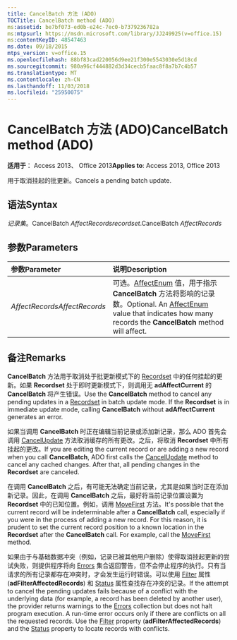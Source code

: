 ```yaml
---
title: CancelBatch 方法 (ADO)
TOCTitle: CancelBatch method (ADO)
ms:assetid: be7bf073-ed0b-e24c-7ec0-b7379236782a
ms:mtpsurl: https://msdn.microsoft.com/library/JJ249925(v=office.15)
ms:contentKeyID: 48547463
ms.date: 09/18/2015
mtps_version: v=office.15
ms.openlocfilehash: 88bf83cad220056d9ee21f300e5543030e5d18cd
ms.sourcegitcommit: 980a96cf444882d3d34cecb5faac8f8a7b7c4b57
ms.translationtype: MT
ms.contentlocale: zh-CN
ms.lasthandoff: 11/03/2018
ms.locfileid: "25950075"
---
```

# <a name="cancelbatch-method-ado"></a><span data-ttu-id="0efe8-102">CancelBatch 方法 (ADO)</span><span class="sxs-lookup"><span data-stu-id="0efe8-102">CancelBatch method (ADO)</span></span>

<span data-ttu-id="0efe8-103">**适用于**： Access 2013、 Office 2013</span><span class="sxs-lookup"><span data-stu-id="0efe8-103">**Applies to**: Access 2013, Office 2013</span></span>

<span data-ttu-id="0efe8-104">用于取消挂起的批更新。</span><span class="sxs-lookup"><span data-stu-id="0efe8-104">Cancels a pending batch update.</span></span>

## <a name="syntax"></a><span data-ttu-id="0efe8-105">语法</span><span class="sxs-lookup"><span data-stu-id="0efe8-105">Syntax</span></span>

<span data-ttu-id="0efe8-106">*记录集*。CancelBatch *AffectRecords*</span><span class="sxs-lookup"><span data-stu-id="0efe8-106">*recordset*.CancelBatch *AffectRecords*</span></span>

## <a name="parameters"></a><span data-ttu-id="0efe8-107">参数</span><span class="sxs-lookup"><span data-stu-id="0efe8-107">Parameters</span></span>

|<span data-ttu-id="0efe8-108">参数</span><span class="sxs-lookup"><span data-stu-id="0efe8-108">Parameter</span></span>|<span data-ttu-id="0efe8-109">说明</span><span class="sxs-lookup"><span data-stu-id="0efe8-109">Description</span></span>|
|:--------|:----------|
|<span data-ttu-id="0efe8-110">*AffectRecords*</span><span class="sxs-lookup"><span data-stu-id="0efe8-110">*AffectRecords*</span></span> |<span data-ttu-id="0efe8-p101">可选。[AffectEnum](affectenum.md) 值，用于指示 **CancelBatch** 方法将影响的记录数。</span><span class="sxs-lookup"><span data-stu-id="0efe8-p101">Optional. An [AffectEnum](affectenum.md) value that indicates how many records the **CancelBatch** method will affect.</span></span> |

## <a name="remarks"></a><span data-ttu-id="0efe8-113">备注</span><span class="sxs-lookup"><span data-stu-id="0efe8-113">Remarks</span></span>

<span data-ttu-id="0efe8-p102">**CancelBatch** 方法用于取消处于批更新模式下的 [Recordset](recordset-object-ado.md) 中的任何挂起的更新。如果 **Recordset** 处于即时更新模式下，则调用无 **adAffectCurrent** 的 **CancelBatch** 将产生错误。</span><span class="sxs-lookup"><span data-stu-id="0efe8-p102">Use the **CancelBatch** method to cancel any pending updates in a [Recordset](recordset-object-ado.md) in batch update mode. If the **Recordset** is in immediate update mode, calling **CancelBatch** without **adAffectCurrent** generates an error.</span></span>

<span data-ttu-id="0efe8-p103">如果当调用 **CancelBatch** 时正在编辑当前记录或添加新记录，那么 ADO 首先会调用 [CancelUpdate](cancelupdate-method-ado.md) 方法取消缓存的所有更改。之后，将取消 **Recordset** 中所有挂起的更改。</span><span class="sxs-lookup"><span data-stu-id="0efe8-p103">If you are editing the current record or are adding a new record when you call **CancelBatch**, ADO first calls the [CancelUpdate](cancelupdate-method-ado.md) method to cancel any cached changes. After that, all pending changes in the **Recordset** are canceled.</span></span>

<span data-ttu-id="0efe8-p104">在调用 **CancelBatch** 之后，有可能无法确定当前记录，尤其是如果当时正在添加新记录。因此，在调用 **CancelBatch** 之后，最好将当前记录位置设置为 **Recordset** 中的已知位置。例如，调用 [MoveFirst](movefirst-movelast-movenext-and-moveprevious-methods-ado.md) 方法。</span><span class="sxs-lookup"><span data-stu-id="0efe8-p104">It's possible that the current record will be indeterminable after a **CancelBatch** call, especially if you were in the process of adding a new record. For this reason, it is prudent to set the current record position to a known location in the **Recordset** after the **CancelBatch** call. For example, call the [MoveFirst](movefirst-movelast-movenext-and-moveprevious-methods-ado.md) method.</span></span>

<span data-ttu-id="0efe8-p105">如果由于与基础数据冲突（例如，记录已被其他用户删除）使得取消挂起更新的尝试失败，则提供程序将向 [Errors](errors-collection-ado.md) 集合返回警告，但不会停止程序的执行。只有当请求的所有记录都存在冲突时，才会发生运行时错误。可以使用 [Filter](filter-property-ado.md) 属性 (**adFilterAffectedRecords**) 和 [Status](status-property-ado-recordset.md) 属性查找存在冲突的记录。</span><span class="sxs-lookup"><span data-stu-id="0efe8-p105">If the attempt to cancel the pending updates fails because of a conflict with the underlying data (for example, a record has been deleted by another user), the provider returns warnings to the [Errors](errors-collection-ado.md) collection but does not halt program execution. A run-time error occurs only if there are conflicts on all the requested records. Use the [Filter](filter-property-ado.md) property (**adFilterAffectedRecords**) and the [Status](status-property-ado-recordset.md) property to locate records with conflicts.</span></span>

